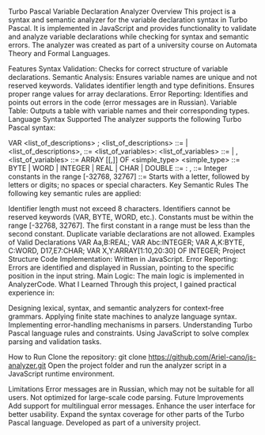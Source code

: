 Turbo Pascal Variable Declaration Analyzer
Overview
This project is a syntax and semantic analyzer for the variable declaration syntax in Turbo Pascal. It is implemented in JavaScript and provides functionality to validate and analyze variable declarations while checking for syntax and semantic errors.
The analyzer was created as part of a university course on Automata Theory and Formal Languages.

Features
Syntax Validation: Checks for correct structure of variable declarations.
Semantic Analysis:
Ensures variable names are unique and not reserved keywords.
Validates identifier length and type definitions.
Ensures proper range values for array declarations.
Error Reporting: Identifies and points out errors in the code (error messages are in Russian).
Variable Table: Outputs a table with variable names and their corresponding types.
Language Syntax Supported
The analyzer supports the following Turbo Pascal syntax:

VAR <list_of_descriptions> ;
<list_of_descriptions> ::= <description> | <list_of_descriptions>,<description>
<description> ::= <list_of_variables>:<type>
<list_of_variables> ::= <identifier> | <identifier>,<list_of_variables>
<type> ::= ARRAY [<range>[,<range>]] OF <simple_type>
<simple_type> ::= BYTE | WORD | INTEGER | REAL | CHAR | DOUBLE
<range> ::= <constant1>:<constant2>
<constant1>, <constant2> ::= Integer constants in the range [-32768, 32767]
<identifier> ::= Starts with a letter, followed by letters or digits; no spaces or special characters.
Key Semantic Rules
The following key semantic rules are applied:

Identifier length must not exceed 8 characters.
Identifiers cannot be reserved keywords (VAR, BYTE, WORD, etc.).
Constants must be within the range [-32768, 32767].
The first constant in a range must be less than the second constant.
Duplicate variable declarations are not allowed.
Examples of Valid Declarations
VAR Aa,B:REAL;
VAR Abc:INTEGER;
VAR A,K:BYTE, C:WORD, D17,E7:CHAR;
VAR X,Y:ARRAY[1:10,20:30] OF INTEGER;
Project Structure
Code Implementation: Written in JavaScript.
Error Reporting: Errors are identified and displayed in Russian, pointing to the specific position in the input string.
Main Logic: The main logic is implemented in AnalyzerCode.
What I Learned
Through this project, I gained practical experience in:

Designing lexical, syntax, and semantic analyzers for context-free grammars.
Applying finite state machines to analyze language syntax.
Implementing error-handling mechanisms in parsers.
Understanding Turbo Pascal language rules and constraints.
Using JavaScript to solve complex parsing and validation tasks.

How to Run
Clone the repository:
git clone https://github.com/Ariel-cano/js-analyzer.git
Open the project folder and run the analyzer script in a JavaScript runtime environment.

Limitations
Error messages are in Russian, which may not be suitable for all users.
Not optimized for large-scale code parsing.
Future Improvements
Add support for multilingual error messages.
Enhance the user interface for better usability.
Expand the syntax coverage for other parts of the Turbo Pascal language.
Developed as part of a university project.

